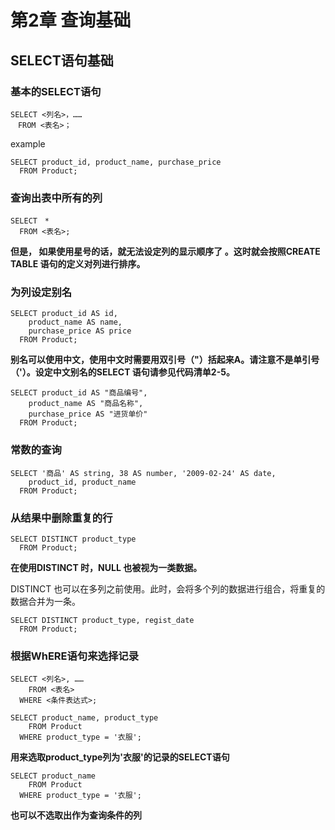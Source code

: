 #  第2章 查询基础

## SELECT语句基础

### 基本的SELECT语句

```
SELECT <列名>，……
　FROM <表名>；
```

example 

```
SELECT product_id, product_name, purchase_price
  FROM Product;
```

### 查询出表中所有的列

```
SELECT　*
  FROM <表名>;
```

**但是， 如果使用星号的话，就无法设定列的显示顺序了 。这时就会按照CREATE TABLE 语句的定义对列进行排序。**

### 为列设定别名

```
SELECT product_id AS id,
    product_name AS name,
    purchase_price AS price
  FROM Product;
```

**别名可以使用中文，使用中文时需要用双引号（"）括起来A。请注意不是单引号（'）。设定中文别名的SELECT 语句请参见代码清单2-5。**


```
SELECT product_id AS "商品编号",
    product_name AS "商品名称",
    purchase_price AS "进货单价"
  FROM Product;
```

### 常数的查询

```
SELECT '商品' AS string, 38 AS number, '2009-02-24' AS date,
    product_id, product_name
  FROM Product;
```

### 从结果中删除重复的行

```
SELECT DISTINCT product_type
  FROM Product;
```

**在使用DISTINCT 时，NULL 也被视为一类数据。**

DISTINCT 也可以在多列之前使用。此时，会将多个列的数据进行组合，将重复的数据合并为一条。

```
SELECT DISTINCT product_type, regist_date
  FROM Product;
```

### 根据WhERE语句来选择记录

```
SELECT <列名>, ……
    FROM <表名>
  WHERE <条件表达式>;
```

```
SELECT product_name, product_type
    FROM Product
  WHERE product_type = '衣服';
```

**用来选取product_type列为'衣服'的记录的SELECT语句**

```
SELECT product_name
    FROM Product
  WHERE product_type = '衣服';
```

**也可以不选取出作为查询条件的列**
